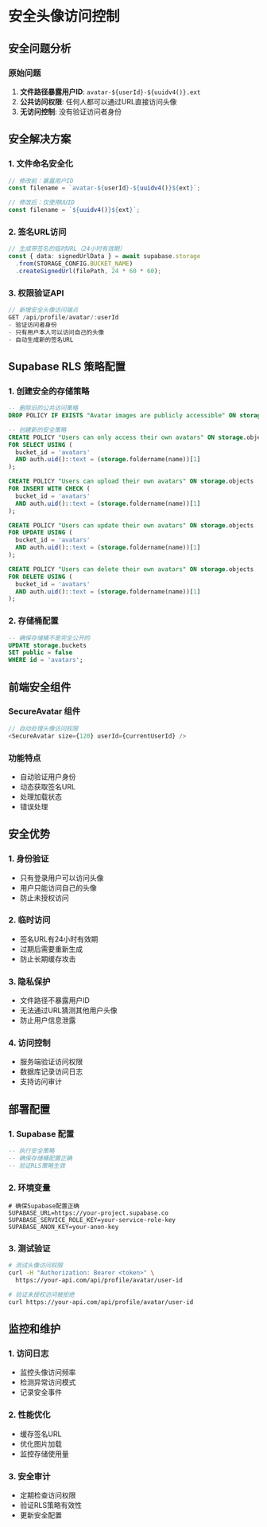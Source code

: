 # 安全头像访问控制

## 安全问题分析

### 原始问题
1. **文件路径暴露用户ID**: `avatar-${userId}-${uuidv4()}.ext`
2. **公共访问权限**: 任何人都可以通过URL直接访问头像
3. **无访问控制**: 没有验证访问者身份

## 安全解决方案

### 1. 文件命名安全化
```typescript
// 修改前：暴露用户ID
const filename = `avatar-${userId}-${uuidv4()}${ext}`;

// 修改后：仅使用UUID
const filename = `${uuidv4()}${ext}`;
```

### 2. 签名URL访问
```typescript
// 生成带签名的临时URL（24小时有效期）
const { data: signedUrlData } = await supabase.storage
  .from(STORAGE_CONFIG.BUCKET_NAME)
  .createSignedUrl(filePath, 24 * 60 * 60);
```

### 3. 权限验证API
```typescript
// 新增安全头像访问端点
GET /api/profile/avatar/:userId
- 验证访问者身份
- 只有用户本人可以访问自己的头像
- 自动生成新的签名URL
```

## Supabase RLS 策略配置

### 1. 创建安全的存储策略
```sql
-- 删除旧的公共访问策略
DROP POLICY IF EXISTS "Avatar images are publicly accessible" ON storage.objects;

-- 创建新的安全策略
CREATE POLICY "Users can only access their own avatars" ON storage.objects
FOR SELECT USING (
  bucket_id = 'avatars' 
  AND auth.uid()::text = (storage.foldername(name))[1]
);

CREATE POLICY "Users can upload their own avatars" ON storage.objects
FOR INSERT WITH CHECK (
  bucket_id = 'avatars' 
  AND auth.uid()::text = (storage.foldername(name))[1]
);

CREATE POLICY "Users can update their own avatars" ON storage.objects
FOR UPDATE USING (
  bucket_id = 'avatars' 
  AND auth.uid()::text = (storage.foldername(name))[1]
);

CREATE POLICY "Users can delete their own avatars" ON storage.objects
FOR DELETE USING (
  bucket_id = 'avatars' 
  AND auth.uid()::text = (storage.foldername(name))[1]
);
```

### 2. 存储桶配置
```sql
-- 确保存储桶不是完全公开的
UPDATE storage.buckets 
SET public = false 
WHERE id = 'avatars';
```

## 前端安全组件

### SecureAvatar 组件
```typescript
// 自动处理头像访问权限
<SecureAvatar size={120} userId={currentUserId} />
```

### 功能特点
- 自动验证用户身份
- 动态获取签名URL
- 处理加载状态
- 错误处理

## 安全优势

### 1. 身份验证
- 只有登录用户可以访问头像
- 用户只能访问自己的头像
- 防止未授权访问

### 2. 临时访问
- 签名URL有24小时有效期
- 过期后需要重新生成
- 防止长期缓存攻击

### 3. 隐私保护
- 文件路径不暴露用户ID
- 无法通过URL猜测其他用户头像
- 防止用户信息泄露

### 4. 访问控制
- 服务端验证访问权限
- 数据库记录访问日志
- 支持访问审计

## 部署配置

### 1. Supabase 配置
```sql
-- 执行安全策略
-- 确保存储桶配置正确
-- 验证RLS策略生效
```

### 2. 环境变量
```env
# 确保Supabase配置正确
SUPABASE_URL=https://your-project.supabase.co
SUPABASE_SERVICE_ROLE_KEY=your-service-role-key
SUPABASE_ANON_KEY=your-anon-key
```

### 3. 测试验证
```bash
# 测试头像访问权限
curl -H "Authorization: Bearer <token>" \
  https://your-api.com/api/profile/avatar/user-id

# 验证未授权访问被拒绝
curl https://your-api.com/api/profile/avatar/user-id
```

## 监控和维护

### 1. 访问日志
- 监控头像访问频率
- 检测异常访问模式
- 记录安全事件

### 2. 性能优化
- 缓存签名URL
- 优化图片加载
- 监控存储使用量

### 3. 安全审计
- 定期检查访问权限
- 验证RLS策略有效性
- 更新安全配置
